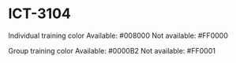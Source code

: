 # ICT-3104

Individual training color
Available: #008000
Not available: #FF0000

Group training color
Available: #0000B2
Not available: #FF0001